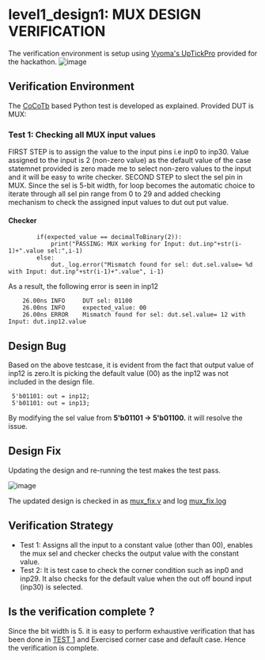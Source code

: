 # level1_design1: MUX DESIGN VERIFICATION

  The verification environment is setup using [Vyoma's UpTickPro](https://vyomasystems.com) provided for the hackathon.
![image](https://user-images.githubusercontent.com/105109240/180593031-50bd5537-66ac-45ca-8a05-1c12f87a6b37.png)

## Verification Environment
  The [CoCoTb](https://www.cocotb.org/) based Python test is developed as explained. Provided DUT is MUX:

### Test 1: Checking all MUX input values
  FIRST STEP is to assign the value to the input pins i.e inp0 to inp30.
Value assigned to the input is 2 (non-zero value) as the default value of the case statemnet provided is zero made me to select non-zero values to the input and it   will be easy to write checker.
  SECOND STEP to slect the sel pin in MUX. Since the sel is 5-bit width, for loop becomes the automatic choice to iterate through all sel pin range from 0 to 29 and added checking mechanism to check the assigned input values to dut out put value. 

#### Checker
```
        if(expected_value == decimalToBinary(2)):
            print("PASSING: MUX working for Input: dut.inp"+str(i-1)+".value sel:",i-1)
        else:
            dut._log.error("Mismatch found for sel: dut.sel.value= %d with Input: dut.inp"+str(i-1)+".value", i-1)
```
As a result, the following error is seen in inp12
```
    26.00ns INFO     DUT sel: 01100
    26.00ns INFO     expected_value: 00
    26.00ns ERROR    Mismatch found for sel: dut.sel.value= 12 with Input: dut.inp12.value
```
## Design Bug
  Based on the above testcase, it is evident from the fact that output value of inp12 is zero.It is picking the default value (00) as the inp12 was not included in the design file.
```
 5'b01101: out = inp12;
 5'b01101: out = inp13;
```
By modifying the sel value from  **5'b01101 ->  5'b01100.** it will resolve the issue. 

## Design Fix
  Updating the design and re-running the test makes the test pass.

![image](https://user-images.githubusercontent.com/105109240/180594474-ed255a65-4764-4962-91a8-d50bca22a0f7.png)

The updated design is checked in as [mux_fix.v](https://github.com/vyomasystems-lab/challenges-rpjayaraman/blob/master/level1_design1/mux_fix.log) and log [mux_fix.log](https://github.com/vyomasystems-lab/challenges-rpjayaraman/blob/master/level1_design1/mux_fix.log)

## Verification Strategy

  - Test 1:  Assigns all the input to a constant value (other than 00), enables the mux sel and checker checks the output value with the constant value.
  - Test 2: It is test case to check the corner condition such as inp0 and inp29. It also checks for the default value when the out off bound input (inp30) is selected.  
## Is the verification complete ?
 Since the bit width is 5. it is easy to perform exhaustive verification that has been done in [TEST 1](https://github.com/vyomasystems-lab/challenges-rpjayaraman/new/master/level1_design1#test-1-checking-all-mux-input-values) and Exercised corner case and default case. Hence the verification is complete. 
